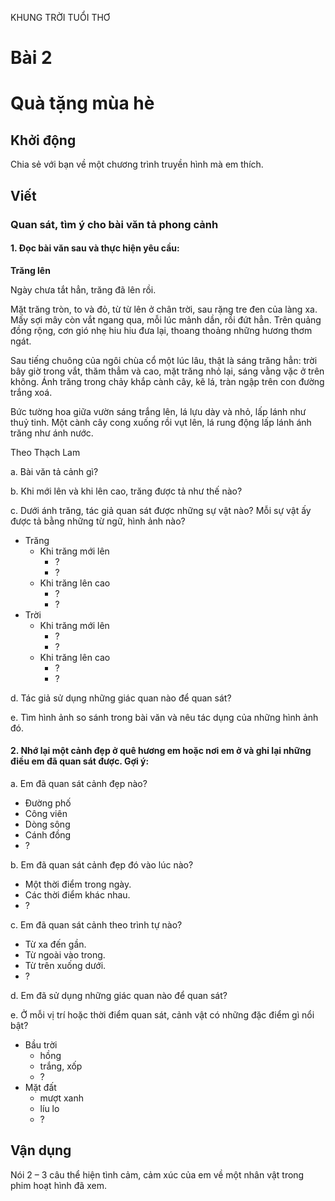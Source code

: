 KHUNG TRỜI TUỔI THƠ

# Bài 2
# Quà tặng mùa hè

## Khởi động

Chia sẻ với bạn về một chương trình truyền hình mà em thích.

## Viết

### Quan sát, tìm ý cho bài văn tả phong cảnh

#### 1. Đọc bài văn sau và thực hiện yêu cầu:

**Trăng lên**

Ngày chưa tắt hẳn, trăng đã lên rồi.

Mặt trăng tròn, to và đỏ, từ từ lên ở chân trời, sau rặng tre đen của làng xa. Mấy sợi mây còn vắt ngang qua, mỗi lúc mảnh dần, rồi đứt hẳn. Trên quảng đồng rộng, cơn gió nhẹ hiu hiu đưa lại, thoang thoảng những hương thơm ngát.

Sau tiếng chuông của ngôi chùa cổ một lúc lâu, thật là sáng trăng hẳn: trời bây giờ trong vắt, thăm thẳm và cao, mặt trăng nhỏ lại, sáng vằng vặc ở trên không. Ánh trăng trong chảy khắp cành cây, kẽ lá, tràn ngập trên con đường trắng xoá.

Bức tường hoa giữa vườn sáng trắng lên, lá lựu dày và nhỏ, lấp lánh như thuỷ tinh. Một cành cây cong xuống rồi vụt lên, lá rung động lấp lánh ánh trăng như ánh nước.

Theo Thạch Lam

a. Bài văn tả cảnh gì?

b. Khi mới lên và khi lên cao, trăng được tả như thế nào?

c. Dưới ánh trăng, tác giả quan sát được những sự vật nào? Mỗi sự vật ấy được tả bằng những từ ngữ, hình ảnh nào?

- Trăng
    - Khi trăng mới lên
        - ?
        - ?
    - Khi trăng lên cao
        - ?
        - ?
- Trời
    - Khi trăng mới lên
        - ?
        - ?
    - Khi trăng lên cao
        - ?
        - ?

d. Tác giả sử dụng những giác quan nào để quan sát?

e. Tìm hình ảnh so sánh trong bài văn và nêu tác dụng của những hình ảnh đó.

#### 2. Nhớ lại một cảnh đẹp ở quê hương em hoặc nơi em ở và ghi lại những điều em đã quan sát được. Gợi ý:


a. Em đã quan sát cảnh đẹp nào?

- Đường phố
- Công viên
- Dòng sông
- Cánh đồng
- ?

b. Em đã quan sát cảnh đẹp đó vào lúc nào?
- Một thời điểm trong ngày.
- Các thời điểm khác nhau.
- ?

c. Em đã quan sát cảnh theo trình tự nào?
- Từ xa đến gần.
- Từ ngoài vào trong.
- Từ trên xuống dưới.
- ?

d. Em đã sử dụng những giác quan nào để quan sát?

e. Ở mỗi vị trí hoặc thời điểm quan sát, cảnh vật có những đặc điểm gì nổi bật?

- Bầu trời
    - hồng
    - trắng, xốp
    - ?
- Mặt đất
    - mượt xanh
    - líu lo
    - ?

## Vận dụng

Nói 2 – 3 câu thể hiện tình cảm, cảm xúc của em về một nhân vật trong phim hoạt hình đã xem.
